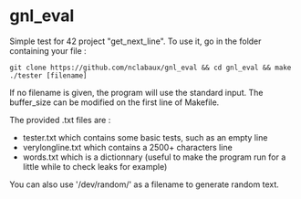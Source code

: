 # gnl_eval
Simple test for 42 project "get_next_line".
To use it, go in the folder containing your file :

```
git clone https://github.com/nclabaux/gnl_eval && cd gnl_eval && make
./tester [filename]
```
If no filename is given, the program will use the standard input.
The buffer_size can be modified on the first line of Makefile.



The provided .txt files are :
* tester.txt which contains some basic tests, such as an empty line
* verylongline.txt which contains a 2500+ characters line
* words.txt which is a dictionnary (useful to make the program run for a little while to check leaks for example)

You can also use '/dev/random/' as a filename to generate random text.
